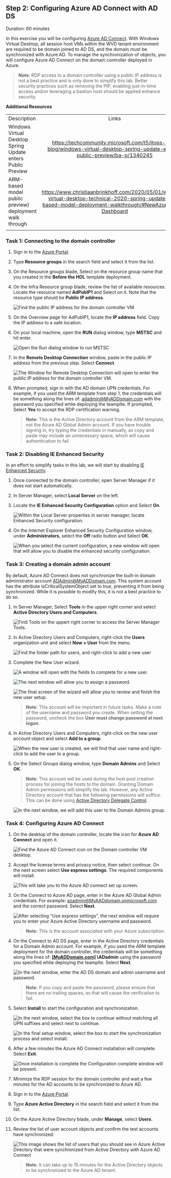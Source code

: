 ## Step 2: Configuring Azure AD Connect with AD DS

Duration:  60 minutes

In this exercise you will be configuring [Azure AD Connect](https://docs.microsoft.com/en-us/azure/active-directory/hybrid/whatis-azure-ad-connect). With Windows Virtual Desktop, all session host VMs within the WVD tenant environment are required to be domain joined to AD DS, and the domain must be synchronized with Azure AD. To manage the synchronization of objects, you will configure Azure AD Connect on the domain controller deployed in Azure.

>**Note**: RDP access to a domain controller using a public IP address is not a best practice and is only done to simplify this lab. Better security practices such as removing the PIP, enabling just-in-time access and/or leveraging a bastion host should be applied enhance security.

**Additional Resources**

|                                                             |                                                              |
| ----------------------------------------------------------- | :----------------------------------------------------------: |
| Description                                                 |                            Links                             |
| Windows Virtual Desktop Spring Update enters Public Preview | https://techcommunity.microsoft.com/t5/itops-talk-blog/windows-virtual-desktop-spring-update-enters-public-preview/ba-p/1340245 |
| ARM-based model public preview) deployment walk through     | https://www.christiaanbrinkhoff.com/2020/05/01/windows-virtual-desktop-technical-2020-spring-update-arm-based-model-deployment-walkthrough/#NewAzurePortal-Dashboard |
|                                                             |                                                              |

### Task 1: Connecting to the domain controller

1. Sign in to the [Azure Portal](https://portal.azure.com/).

2. Type **Resource groups** in the search field and select it from the list.

3. On the Resource groups blade, Select on the resource group name that you created in the **Before the HOL** template deployment.

4. On the Infra Resource group blade, review the list of available resources. Locate the resource named **AdPubIP1** and Select on it. Note that the resource type should be **Public IP address**.

   ![Find the public IP address for the domain controller VM](images/publicip.png "Public IP address for Domain Controller VM")

5. On the Overview page for AdPubIP1, locate the **IP address** field. Copy the IP address to a safe location.

6. On your local machine, open the **RUN** dialog window, type **MSTSC** and hit enter.

   ![Open the Run dialog window to run MSTSC](images/run.png "Run on Windows") 

7. In the **Remote Desktop Connection** window, paste in the public IP address from the previous step. Select **Connect**.

   ![The Window for Remote Desktop Connection will open to enter the public IP address for the domain controller VM.](images/remoteDesktop.png "Window for Remote Desktop Connection") 

8. When prompted, sign in with the AD domain UPN credentials. For example, if you used the ARM template from step 1, the credentials will be something along the lines of: [adadmin\@MyADDomain.com](mailto:adadmin@MyADDomain.com) with the password you specified whlie deploying the teamplte. If prompted, Select **Yes** to accept the RDP certification warning.

   >**Note**: This is the Active Directory account from the ARM template, not the Azure AD Global Admin account. If you have trouble signing in, try typing the credentials in manually, as copy and paste may include an unnecessary space, which will cause authentication to fail.

### Task 2: Disabling IE Enhanced Security

In an effort to simplify tasks in this lab, we will start by disabling [IE Enhanced Security](https://docs.microsoft.com/en-us/windows-hardware/customize/desktop/unattend/microsoft-windows-ie-esc).

1. Once connected to the domain controller, open Server Manager if it does not start automatically.

2. In Server Manager, select **Local Server** on the left.

3. Locate the **IE Enhanced Security Configuration** option and Select **On**.

   ![Within the Local Server properties in server manager, locate Enhanced Security configuration.](images/IEESC.png "Local Server properties within server manager") 

4. On the Internet Explorer Enhanced Security Configuration window, under **Administrators**, select the **Off** radio button and Select **OK**.

   ![When you select the current configuration, a new window will open that will allow you to disable the enhanced security configuration.](images/disablesecurity.png "Disable enhanced security configuration")

### Task 3: Creating a domain admin account

By default, Azure AD Connect does not synchronize the built-in domain administrator account [ADAdmin\@MyADDomain.com](mailto:ADAdmin@MyADDomain.com). This system account has the attribute isCriticalSystemObject set to *true*, preventing it from being synchronized. While it is possible to modify this, it is not a best practice to do so.

1. In Server Manager, Select **Tools** in the upper right corner and select **Active Directory Users and Computers**.

   ![Find Tools on the uppert right corner to access the Server Manager Tools.](images/serverMangerTools.png "Server Manager Tools") 

2. In Active Directory Users and Computers, right-click the **Users** organization unit and select **New \> User** from the menu.

   ![Find the folder path for users, and right-click to add a new user](images/newUser.png "Folder path for new user") 

3. Complete the New User wizard.

   ![A window will open with the fields to complete for a new user.](images/newuserobject.png "Create a new user")


    ![The next window will allow you to assign a password.](images/newUserWizard.png "New User Wizard window") 
    
    ![The final screen of the wizard will allow you to review and finish the new user setup.](images/finishnewuser.png "Finish new user setup")
    
    >**Note**: This account will be important in future tasks. Make a note of the username and password you create. When setting the password, uncheck the box **User must change password at next logon**.

4. In Active Directory Users and Computers, right-click on the new user account object and select **Add to a group**.

   ![When the new user is created, we will find that user name and right-click to add the user to a group.](images/addusertogroup.png "Add new user to a group")

5. On the Select Groups dialog window, type **Domain Admins** and Select **OK**.

   >**Note**: This account will be used during the host pool creation process for joining the hosts to the domain. Granting Domain Admin permissions will simplify the lab. However, any Active Directory account that has the following permissions will suffice. This can be done using [Active Directory Delegate Control](https://danielengberg.com/domain-join-permissions-delegate-active-directory/). 

   ![In the next window, we will add this user to the Domain Admins group.](images/addusertodomainadmins.png "Add user to Domain Admins group")

### Task 4: Configuring Azure AD Connect

1. On the desktop of the domain controller, locate the icon for **Azure AD Connect** and open it.

   ![Find the Azure AD Connect icon on the Domain controller VM desktop.](images/azureadconnect.png "Azure AD Connect desktop icon")

2. Accept the license terms and privacy notice, then select continue. On the next screen select **Use express settings**. The required components will install.

   ![This will take you to the Azure AD connect set up screen.](images/AzureADconnectExpressSetting.png "Azure AD connect set up screen") 

3. On the Connect to Azure AD page, enter in the Azure AD Global Admin credentials. For example: [azadmin\@MyAADdomain.onmicrosoft.com](mailto:azadmin@MyAADdomain.onmicrosoft.com) and the correct password. Select **Next**.

   ![After selecting "Use express settings", the next window will require you to enter your Azure Active Directory username and password.](images/adconnectazuresub.png "Azure AD Connect - Azure AD login")

   >**Note**: This is the account associated with your Azure subscription.

4. On the Connect to AD DS page, enter in the Active Directory credentials for a Domain Admin account. For example, if you used the ARM template deployment for the domain controller, the credentials will be something along the lines of: **[[MyADDomain.com]](http://myaddomain.com/) \\ADadmin** using the password you specified whlie deploying the teamplte. Select **Next**.

   ![In the next window, enter the AD DS domain and admin username and password.](images/azureadconnectdclogin.png "Azure AD Connect - Domain login")

   >**Note**: If you copy and paste the password, please ensure that there are no trailing spaces, as that will cause the verification to fail.

5. Select **Install** to start the configuration and synchronization.

   ![In the next window, select the box to continue without matching all UPN suffixes and select next to continue.](images/azureadsigninconfig.png "Azure AD sign-in configuration")

   ![In the final setup window, select the box to start the synchronization process and select install.](images/azureadready.png "Azure AD Connect Ready to configure")

6. After a few minutes the Azure AD Connect installation will complete.
   Select **Exit**.

   ![Once installation is complete the Configuration complete window will be present.](images/AADCcomplete.png "The Configuration is completed window")

7. Minimize the RDP session for the domain controller and wait a few minutes for the AD accounts to be synchronized to Azure AD.

8. Sign in to the [Azure Portal](https://portal.azure.com/).

9. Type **Azure Active Directory** in the search field and select it from the list.

10. On the Azure Active Directory blade, under **Manage**, select **Users**.

11. Review the list of user account objects and confirm the test accounts have synchronized.  

    ![This image shows the list of users that you should see in Azure Active Directory that were synchronized from Active Directory with Azure AD Connect](images/adconnectsync.png "Synchronized users list")

    >**Note**: It can take up to 15 minutes for the Active Directory objects to be synchronized to the Azure AD tenant.


## 
